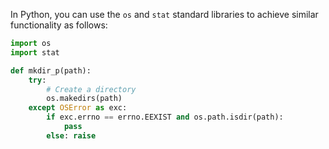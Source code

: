 In Python, you can use the `os` and `stat` standard libraries to achieve similar functionality as follows:

```python
import os
import stat

def mkdir_p(path):
    try:
        # Create a directory
        os.makedirs(path) 
    except OSError as exc:  
        if exc.errno == errno.EEXIST and os.path.isdir(path):
            pass
        else: raise
```
